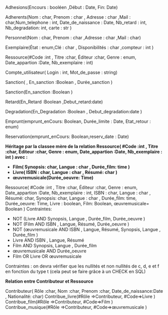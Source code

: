 Adhesions(Encours : booléen ,Début : Date, Fin: Date)

Adherents(Nom : char, Prenom : char , Adresse : char ,Mail : char,Num_telephone : int, Date_de_naissance : Date, Nb_retard : int, Nb_degradation: int, carte : str )

Personnel(Nom : char, Prenom : char ,Adresse : char ,Mail : char)

Exemplaire(État : enum,Clé : char , Disponibilités : char ,compteur : int )


Ressource(#Code :int , Titre :char, Éditeur :char, Genre : enum, Date_appartion :Date, Nb_exemplaire : int)


Compte_utilisateur( Login : int, Mot_de_passe : string)

Sanction(  , En_sanction :Boolean , Durée_sanction )

Sanction(En_sanction :Boolean )


Retard(En_Retard :Boolean ,Debut_retard:date)

Degradation(En_Degradation :Boolean , Debut_degradation:date )

Emprunt(emprunt_enCours: Boolean, Durée_limite : Date, Etat_retour : enum)

Reservation(emprunt_enCours: Boolean,reserv_date : Date)



<b>Héritage par la classee mère de la relation Ressource( #Code :int , Titre :char, Éditeur :char, Genre : enum, Date_appartion :Date, Nb_exemplaire : int ) avec :
- Film( Synopsis: char, Langue : char , Durée_film: time  )
- Livre( ISBN : char, Langue : char , Résumé: char )
- œuvremusicale(Durée_oeuvre: Time) </b>


Ressource( #Code :int , Titre :char, Éditeur :char, Genre : enum, Date_appartion :Date, Nb_exemplaire : int, ISBN : char, Langue : char , Résumé: char, Synopsis: char, Langue : char , Durée_film: time, Durée_oeuvre: Time, Livre : boolean, Film: Boolean, œuvremusicale= Boolean )
Contraintes:
- NOT (Livre AND Synopsis, Langue , Durée_film, Durée_oeuvre )
- NOT (Film AND ISBN , Langue, Résumé, Durée_oeuvre )
- NOT (œuvremusicale AND ISBN , Langue, Résumé, Synopsis, Langue , Durée_film )
- Livre AND ISBN , Langue, Résumé
- Film AND Synopsis, Langue , Durée_film
- œuvremusicale AND Durée_oeuvre
- Film OR Livre OR œuvremusicale


Contraintes : on devra vérifier que les nullités et non nullités de c, d, e et f en fonction du type t (cela peut se faire grâce à un CHECK en SQL)



<b> Relation entre Contributeur et Ressource </b>

Contributeur( Rôle :char, Nom :char, Prenom :char, Date_de_naissance:Date , Nationalité: char) 
Contribue_livre(#Rôle =>Contributeur, #Code=>Livre ) 
Contribue_film(#Rôle =>Contributeur, #Code=>Film ) 
Contribue_musique(#Rôle =>Contributeur, #Code=>œuvremusicale ) 
